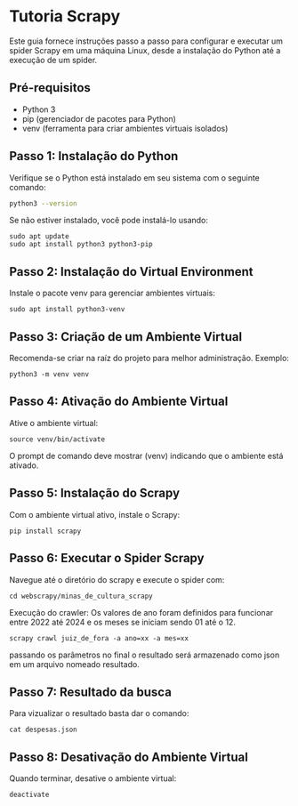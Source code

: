 # Tutoria Scrapy

Este guia fornece instruções passo a passo para configurar e executar um spider Scrapy em uma máquina Linux, desde a instalação do Python até a execução de um spider.

## Pré-requisitos
- Python 3
- pip (gerenciador de pacotes para Python)
- venv (ferramenta para criar ambientes virtuais isolados)

## Passo 1: Instalação do Python

Verifique se o Python está instalado em seu sistema com o seguinte comando:

```bash
python3 --version
```

Se não estiver instalado, você pode instalá-lo usando:

```
sudo apt update
sudo apt install python3 python3-pip
```

## Passo 2: Instalação do Virtual Environment

Instale o pacote venv para gerenciar ambientes virtuais:

```
sudo apt install python3-venv
```

## Passo 3: Criação de um Ambiente Virtual
Recomenda-se criar na raíz do projeto para melhor administração. Exemplo:

```
python3 -m venv venv
```

## Passo 4: Ativação do Ambiente Virtual

Ative o ambiente virtual:
```
source venv/bin/activate
```

O prompt de comando deve mostrar (venv) indicando que o ambiente está ativado.

## Passo 5: Instalação do Scrapy

Com o ambiente virtual ativo, instale o Scrapy:

```
pip install scrapy
```

## Passo 6: Executar o Spider Scrapy

Navegue até o diretório do scrapy e execute o spider com:

```
cd webscrapy/minas_de_cultura_scrapy
```

Execução do crawler:
Os valores de ano foram definidos para funcionar entre 2022 até 2024 e os meses se iniciam sendo 01 até o 12.
```
scrapy crawl juiz_de_fora -a ano=xx -a mes=xx
```

passando os parâmetros no final o resultado será armazenado como json em um arquivo nomeado resultado.

## Passo 7: Resultado da busca
Para vizualizar o resultado basta dar o comando:
```
cat despesas.json
```

## Passo 8: Desativação do Ambiente Virtual

Quando terminar, desative o ambiente virtual:
```
deactivate
```
